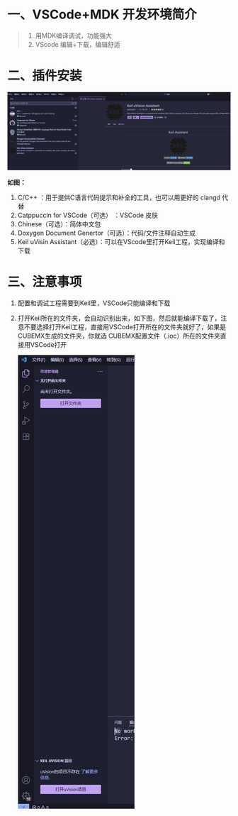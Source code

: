 # 一、VSCode+MDK 开发环境简介

> 1. 用MDK编译调试，功能强大
> 2. VScode 编辑+下载，编辑舒适



# 二、插件安装

![image-20250806234202434](./assets/image-20250806234202434.png)

**如图：**

1. C/C++ ：用于提供C语言代码提示和补全的工具，也可以用更好的 clangd 代替
2. Catppuccin for VSCode（可选） ：VSCode 皮肤
3. Chinese（可选）：简体中文包
4. Doxygen Document Genertor（可选）：代码/文件注释自动生成
5. Keil uVisin Assistant（必选）：可以在VScode里打开Keil工程，实现编译和下载



# 三、注意事项

1. 配置和调试工程需要到Keil里，VSCode只能编译和下载

2. 打开Keil所在的文件夹，会自动识别出来，如下图，然后就能编译下载了，注意不要选择打开Keil工程，直接用VSCode打开所在的文件夹就好了，如果是CUBEMX生成的文件夹，你就选 CUBEMX配置文件（.ioc）所在的文件夹直接用VSCode打开

   ![image-20250806235235688](./assets/image-20250806235235688.png)